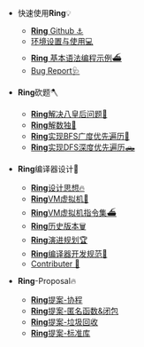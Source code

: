 * 快速使用**Ring**💡
  - [**Ring** Github ⚓️](https://github.com/GeneralSandman/Ring)
  - [环境设置与使用💻](./markdown/Ring使用/环境设置.md)
  - [**Ring** 基本语法编程示例⛴](./markdown/Ring使用/Ring基本语法编程示例.md)
  - [Bug Report🩺](./markdown/Ring使用/bug-report.md)

* **Ring**砍题🪓
  - [**Ring**解决八皇后问题👸](./markdown/Ring砍题/八皇后问题.md)
  - [**Ring**解数独📝](./markdown/Ring砍题/数独.md)
  - [**Ring**实现BFS广度优先遍历🚗](./markdown/Ring砍题/BFS广度优先遍历.md)
  - [**Ring**实现DFS深度优先遍历🛻](./markdown/Ring砍题/DFS深度优先遍历.md)
  

* **Ring**编译器设计🔨
  - [**Ring**设计思想🔥](./markdown/Ring编译器设计/Ring设计思想.md)
  - [**Ring**VM虚拟机🚀](./markdown/Ring编译器设计/Ring虚拟机.md)
  - [**Ring**VM虚拟机指令集⛴](./markdown/Ring编译器设计/Ring-Vm-Instruction-Set.md)
  - [**Ring**历史版本🗑](./markdown/Ring编译器设计/Ring历史版本.md)
  - [**Ring**演进规划🏆](./markdown/Ring编译器设计/Ring-演进规划.md)
  - [**Ring**编译器开发规范📝](./markdown/Ring编译器设计/Ring-%E7%BC%96%E8%AF%91%E5%99%A8%E5%BC%80%E5%8F%91%E8%A7%84%E8%8C%83.md)
  - [Contributer    🧠](./markdown/Ring编译器设计/Ringcontributer.md)

* **Ring**-Proposal🔥
  - [**Ring**提案-协程](./markdown/Ring编译器设计/Ring-提案-001.md)
  - [**Ring**提案-匿名函数&闭包](./markdown/Ring编译器设计/Ring-提案-002.md)
  - [**Ring**提案-垃圾回收](./markdown/Ring编译器设计/Ring-提案-003.md)
  - [**Ring**提案-标准库](./markdown/Ring编译器设计/Ring-提案-004.md)
